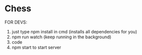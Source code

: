 # Chess
FOR DEVS:
1. just type npm install in cmd (installs all dependencies for you)
2. npm run watch (keep running in the background)
3. code
4. npm start to start server
